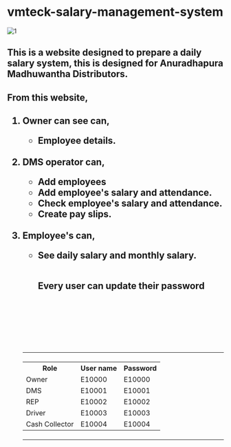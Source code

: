 # vmteck-salary-management-system

![1](https://github.com/chamodchandimal/VMTECK-daily-salary-system/assets/96367272/aaa15dea-f9de-4a47-9156-c081a8e577bf)

<h2>This is a website designed to prepare a daily salary system, this is designed for Anuradhapura Madhuwantha Distributors.</h2>

<h2>From this website,<h2>

<ol>
  <li>Owner can see can,</li>
  	<ul>
  	<li>Employee details.
	</ul>
    <br>
 <li>DMS operator can,</li>
  	<ul>
  	<li>Add employees
	<li>Add employee's salary and attendance.
	<li>Check employee's salary and attendance.
	<li>Create pay slips.
    </ul>
    <br>
 <li>Employee's can,</li>
 	<ul>
    <li>See daily salary and monthly salary.
	</ul>
	<br>
  
<ul> Every user can update their password</ul><br>



<br><br><br>

<hr>


<table>
  <tr>
    <th>Role</th>
    <th>User name</th>
    <th>Password</th>
  </tr>
  <tr>
    <td>Owner</td>
    <td>E10000</td>
    <td>E10000</td>
  </tr>
  <tr>
    <td>DMS</td>
    <td>E10001</td>
    <td>E10001</td>
  </tr>
  <tr>
    <td>REP</td>
    <td>E10002</td>
    <td>E10002</td>
  </tr>
  <tr>
    <td>Driver</td>
    <td>E10003</td>
    <td>E10003</td>
  </tr>
  <tr>
    <td>Cash Collector</td>
    <td>E10004</td>
    <td>E10004</td>
  </tr>
</table>
<hr>

